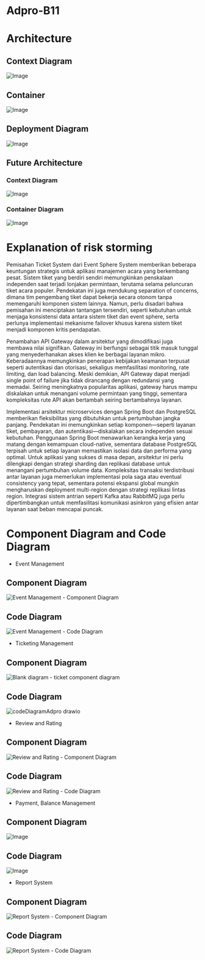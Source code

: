 # Adpro-B11 

# Architecture

## Context Diagram
![Image](https://github.com/user-attachments/assets/2c7e668d-b8cb-417f-98da-98228d0a6a44)

## Container
![Image](https://github.com/user-attachments/assets/202bd7ff-1b46-4601-a91b-ec50124f43fb)

## Deployment Diagram
![Image](https://github.com/user-attachments/assets/0daa3023-3ca9-4bd5-a212-792158fda3f7)

## Future Architecture

### Context Diagram
![Image](https://github.com/user-attachments/assets/2226a0d3-10b1-433e-9485-8ec97f39bb17)

### Container Diagram
![Image](https://github.com/user-attachments/assets/4a0ecde6-4d97-4788-a205-be7628067fa2)


# Explanation of risk storming 
Pemisahan Ticket System dari Event Sphere System memberikan beberapa keuntungan strategis untuk aplikasi manajemen acara yang berkembang pesat. Sistem tiket yang berdiri sendiri memungkinkan penskalaan independen saat terjadi lonjakan permintaan, terutama selama peluncuran tiket acara populer. Pendekatan ini juga mendukung separation of concerns, dimana tim pengembang tiket dapat bekerja secara otonom tanpa memengaruhi komponen sistem lainnya. Namun, perlu disadari bahwa pemisahan ini menciptakan tantangan tersendiri, seperti kebutuhan untuk menjaga konsistensi data antara sistem tiket dan event sphere, serta perlunya implementasi mekanisme failover khusus karena sistem tiket menjadi komponen kritis pendapatan.

Penambahan API Gateway dalam arsitektur yang dimodifikasi juga membawa nilai signifikan. Gateway ini berfungsi sebagai titik masuk tunggal yang menyederhanakan akses klien ke berbagai layanan mikro. Keberadaannya memungkinkan penerapan kebijakan keamanan terpusat seperti autentikasi dan otorisasi, sekaligus memfasilitasi monitoring, rate limiting, dan load balancing. Meski demikian, API Gateway dapat menjadi single point of failure jika tidak dirancang dengan redundansi yang memadai. Seiring meningkatnya popularitas aplikasi, gateway harus mampu diskalakan untuk menangani volume permintaan yang tinggi, sementara kompleksitas rute API akan bertambah seiring bertambahnya layanan.

Implementasi arsitektur microservices dengan Spring Boot dan PostgreSQL memberikan fleksibilitas yang dibutuhkan untuk pertumbuhan jangka panjang. Pendekatan ini memungkinkan setiap komponen—seperti layanan tiket, pembayaran, dan autentikasi—diskalakan secara independen sesuai kebutuhan. Penggunaan Spring Boot menawarkan kerangka kerja yang matang dengan kemampuan cloud-native, sementara database PostgreSQL terpisah untuk setiap layanan memastikan isolasi data dan performa yang optimal. Untuk aplikasi yang sukses di masa depan, arsitektur ini perlu dilengkapi dengan strategi sharding dan replikasi database untuk menangani pertumbuhan volume data. Kompleksitas transaksi terdistribusi antar layanan juga memerlukan implementasi pola saga atau eventual consistency yang tepat, sementara potensi ekspansi global mungkin mengharuskan deployment multi-region dengan strategi replikasi lintas region. Integrasi sistem antrian seperti Kafka atau RabbitMQ juga perlu dipertimbangkan untuk memfasilitasi komunikasi asinkron yang efisien antar layanan saat beban mencapai puncak.

# Component Diagram and Code Diagram 

* Event Management 

## Component Diagram
![Event Management - Component Diagram](https://github.com/user-attachments/assets/ede38158-74b5-4a1c-adfa-71bb18232d89)

## Code Diagram
![Event Management - Code Diagram](https://github.com/user-attachments/assets/d223b003-f73e-41a7-8ced-f915f88abcf9)

* Ticketing Management
## Component Diagram
![Blank diagram - ticket component diagram](https://github.com/user-attachments/assets/4c8f8130-613f-44cf-89ed-969528baf281)

## Code Diagram
![codeDiagramAdpro drawio](https://github.com/user-attachments/assets/b0b00ab9-7162-4c63-b67e-34a68aab6dce)

* Review and Rating 

## Component Diagram
![Review and Rating - Component Diagram](https://github.com/user-attachments/assets/2c0074b3-44d4-4c6e-bd7a-89bc421f280c)

## Code Diagram
![Review and Rating - Code Diagram](https://github.com/user-attachments/assets/0756c629-3849-4762-a05a-dc5348439d02)

* Payment, Balance Management
## Component Diagram
![Image](https://github.com/user-attachments/assets/83225048-7fb6-43f9-bf93-70648dbfd868)

## Code Diagram
![Image](https://github.com/user-attachments/assets/d800ee7b-1e82-41c1-ae5d-162ef4093324)


* Report System
## Component Diagram
![Report System - Component Diagram](https://github.com/user-attachments/assets/71c95dd0-8dcb-4111-9cea-7caa850049c9)

## Code Diagram
![Report System - Code Diagram](https://github.com/user-attachments/assets/d001a1de-a574-433a-86a6-84f5c3f47fa5)
